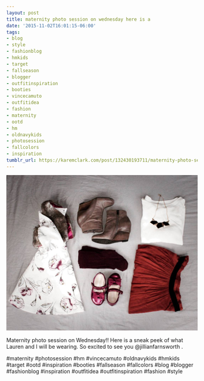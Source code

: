 ```yaml
---
layout: post
title: maternity photo session on wednesday here is a
date: '2015-11-02T16:01:15-06:00'
tags:
- blog
- style
- fashionblog
- hmkids
- target
- fallseason
- blogger
- outfitinspiration
- booties
- vincecamuto
- outfitidea
- fashion
- maternity
- ootd
- hm
- oldnavykids
- photosession
- fallcolors
- inspiration
tumblr_url: https://karemclark.com/post/132430193711/maternity-photo-session-on-wednesday-here-is-a
---
```

 ![](/tumblr_files/tumblr_nx7ju3XZux1u2lcj1o1_1280.jpg)  

Maternity photo session on Wednesday!! Here is a sneak peek of what Lauren and I will be wearing. So excited to see you @jillianfarnsworth .

#maternity #photosession #hm #vincecamuto #oldnavykids #hmkids #target #ootd #inspiration #booties #fallseason #fallcolors #blog #blogger #fashionblog #inspiration #outfitidea #outfitinspiration #fashion #style

